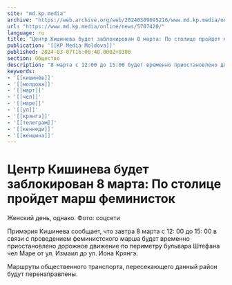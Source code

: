 ```yaml
---
site: "md.kp.media"
archive: "https://web.archive.org/web/20240309095216/www.md.kp.media/online/news/5707420/"
url: "https://www.md.kp.media/online/news/5707420/"
language: ru
title: "Центр Кишинева будет заблокирован 8 марта: По столице пройдет марш феминисток"
publication: '[[KP Media Moldova]]'
published: 2024-03-07T16:00:40.000Z+0300
section: Общество
description: "8 марта с 12:00 до 15:00 будет временно приостановлено дорожное движение по периметру бульвара Штефана чел Маре от ул. Измаил до ул. Иона Крянгэ"
keywords:
- '[[кишинёв]]'
- '[[молдова]]'
- '[[март]]'
- '[[чел]]'
- '[[маре]]'
- '[[ул]]'
- '[[крянгэ]]'
- '[[телеграм]]'
- '[[кеннеди]]'
- '[[женщина]]'
---
```


# Центр Кишинева будет заблокирован 8 марта: По столице пройдет марш феминисток

Женский день, однако. Фото: соцсети

Примэрия Кишинева сообщает, что завтра 8 марта с 12: 00 до 15: 00 в связи с проведением феминистского марша будет временно приостановлено дорожное движение по периметру бульвара Штефана чел Маре от ул. Измаил до ул. Иона Крянгэ.

Маршруты общественного транспорта, пересекающего данный район будут перенаправлены.